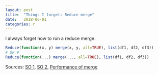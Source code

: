 ```yaml
---
layout: post
title:  "Things I forget: Reduce merge"
date:   2018-06-01
categories: r
---
```


I always forget how to run a reduce merge.

```r
Reduce(function(x, y) merge(x, y, all=TRUE), list(df1, df2, df3))
# OR #
Reduce(function(...) merge(..., all=TRUE), list(df1, df2, df3))
```

Sources: [SO 1](https://stackoverflow.com/questions/14096814/merging-a-lot-of-data-frames), [SO 2](https://stackoverflow.com/questions/2209258/merge-several-data-frames-into-one-data-frame-with-a-loop), [Performance of merge](https://stackoverflow.com/questions/4322219/whats-the-fastest-way-to-merge-join-data-frames-in-r/4483202?noredirect=1#comment39346690_4483202)
